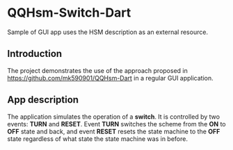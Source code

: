 # QQHsm-Switch-Dart
Sample of GUI app uses the HSM description as an external resource.

## Introduction
The project demonstrates the use of the approach proposed in https://github.com/mk590901/QQHsm-Dart in a regular GUI application.

## App description
The application simulates the operation of a __switch__. It is controlled by two events: __TURN__ and __RESET__. Event __TURN__ switches the scheme from the __ON__ to __OFF__ state and back, and event __RESET__ resets the state machine to the __OFF__ state regardless of what state the state machine was in before.
